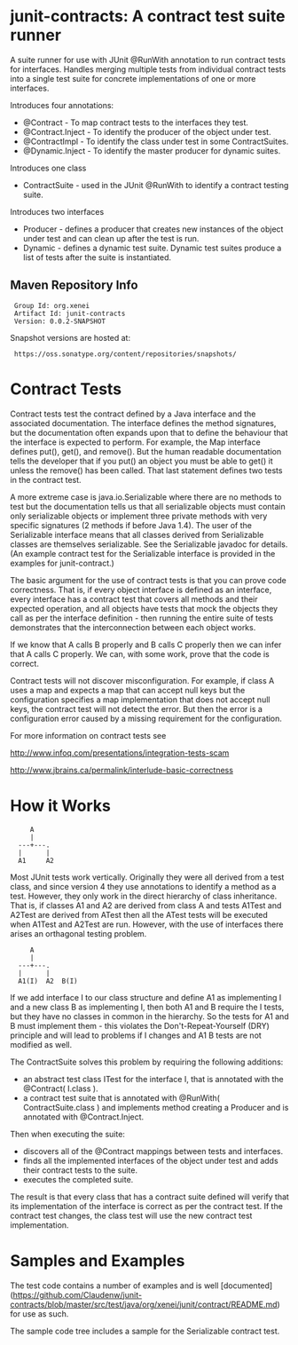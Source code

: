 junit-contracts: A contract test suite runner 
=============================================

A suite runner for use with JUnit @RunWith annotation to run contract tests for interfaces.  Handles merging multiple tests from individual
contract tests into a single test suite for concrete implementations of one or more interfaces.

Introduces four annotations:

* @Contract - To map contract tests to the interfaces they test. 
* @Contract.Inject - To identify the producer of the object under test. 
* @ContractImpl - To identify the class under test in some ContractSuites. 
* @Dynamic.Inject - To identify the master producer for dynamic suites.

Introduces one class

* ContractSuite - used in the JUnit @RunWith to identify a contract testing suite.

Introduces two interfaces

* Producer - defines a producer that creates new instances of the object under test and can clean up after the test is run. 
* Dynamic - defines a dynamic test suite.  Dynamic test suites produce a list of tests after the suite is instantiated.

Maven Repository Info 
---------------------

     Group Id: org.xenei 
     Artifact Id: junit-contracts 
     Version: 0.0.2-SNAPSHOT

Snapshot versions are hosted at:

     https://oss.sonatype.org/content/repositories/snapshots/

Contract Tests 
==============

Contract tests test the contract defined by a Java interface and the associated documentation.  The interface defines the method signatures,
but the documentation often expands upon that to define the behaviour that the interface is expected to perform. For example, the Map
interface defines put(), get(), and remove().  But the human readable documentation tells the developer that if you put() an object you must
be able to get() it unless the remove() has been called.  That last statement defines two tests in the contract test.

A more extreme case is java.io.Serializable where there are no methods to test but the documentation tells us that all serializable objects
must contain only serializable objects or implement three private methods with very specific signatures (2 methods if before Java 1.4).  The
user of the Serializable interface means that all classes derived from Serializable classes are themselves serializable.  See the
Serializable javadoc for details.  (An example contract test for the Serializable interface is provided in the examples for junit-contract.)

The basic argument for the use of contract tests is that you can prove code correctness.  That is, if every object interface is defined as
an interface, every interface has a contract test that covers all methods and their expected operation, and all objects have tests that mock
the objects they call as per the interface definition - then running the entire suite of tests demonstrates that the interconnection between
each object works.

If we know that A calls B properly and B calls C properly then we can infer that A calls C properly.  We can, with some work, prove that the
code is correct.

Contract tests will not discover misconfiguration.  For example, if class A uses a map and expects a map that can accept null keys but the
configuration specifies a map implementation that does not accept null keys, the contract test will not detect the error.  But then the
error is a configuration error caused by a missing requirement for the configuration.


For more information on contract tests see

http://www.infoq.com/presentations/integration-tests-scam

http://www.jbrains.ca/permalink/interlude-basic-correctness

How it Works 
============

         A
         |
      ---+---.  
      |      |
      A1     A2

Most JUnit tests work vertically.  Originally they were all derived from a test class, and since version 4 they use annotations to identify
a method as a test.  However, they only work in the direct hierarchy of class inheritance. That is, if classes A1 and A2 are derived from
class A and tests A1Test and A2Test are derived from ATest then all the ATest tests will be executed when A1Test and A2Test are run. 
However, with the use of interfaces there arises an orthagonal testing problem.

         A
         |
      ---+---.  
      |      |
      A1(I)  A2  B(I)

If we add interface I to our class structure and define A1 as implementing I and a new class B as implementing I, then both A1 and B require
the I tests, but they have no classes in common in the hierarchy.  So the tests for A1 and B must implement them - this violates the
Don't-Repeat-Yourself (DRY) principle and will lead to problems if I changes and A1 B tests are not modified as well.

The ContractSuite solves this problem by requiring the following additions:

* an abstract test class ITest for the interface I, that is annotated with the @Contract( I.class ). 
* a contract test suite that is annotated with @RunWith( ContractSuite.class ) and implements method creating a Producer and is 
annotated with @Contract.Inject.

Then when executing the suite: 
* discovers all of the @Contract mappings between tests and interfaces. 
* finds all the implemented interfaces of the object under test and adds their contract tests to the suite. 
* executes the completed suite.

The result is that every class that has a contract suite defined will verify that its implementation of the interface is correct as per the
contract test.  If the contract test changes, the class test will use the new contract test implementation.

Samples and Examples
====================

The test code contains a number of examples and is well [documented]
(https://github.com/Claudenw/junit-contracts/blob/master/src/test/java/org/xenei/junit/contract/README.md) for use as such.

The sample code tree includes a sample for the Serializable contract test.
